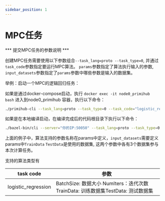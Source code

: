 ```yaml
---
sidebar_position: 1
---
```



# MPC任务

*** 提交MPC任务的参数说明 ***

创建MPC任务需要使用以下参数组合`--task_lang=proto --task_type=0`, 并通过`task_code`参数指定要运行MPC算法。
`params`参数指定了算法执行输入的参数, `input_datasets`参数指定了`params`参数中哪些参数是输入的数据集。

举例：启动一个MPC的逻辑回归任务：

如果是通过docker-compose启动，执行 `docker exec -it node0_primihub bash` 进入到node0_primihub 容器，执行以下命令：

```bash
./primihub-cli --task_lang=proto --task_type=0 --task_code="logistic_regression" --params="BatchSize:INT32:0:128,NumIters:INT32:0:100,TrainData:STRING:0:train_party_0;train_party_1;train_party_2,TestData:STRING:0:test_party_0;test_party_1;test_party_2"
```

如果是在本地编译启动，在编译完成后的代码根目录下执行以下命令：

```bash
./bazel-bin/cli --server="你的IP:50050" --task_lang=proto --task_type=0 --task_code="logistic_regression" --params="BatchSize:INT32:0:128,NumIters:INT32:0:100,TrainData:STRING:0:train_party_0;train_party_1;train_party_2,TestData:STRING:0:test_party_0;test_party_1;test_party_2"
```

上面的例子中，算法支持的参数名称在params中定义，`input_datasets`需要定义params中`TrainData` `TestData`是使用的数据集, 这两个参数中各有3个数据集参与本次计算任务。

支持的算法类型有

| task code | 参数 |
| ---- | ---- |
| logistic_regression | BatchSize: 数据大小 NumIters：迭代次数 TrainData: 训练数据集TestData: 测试数据集 |

